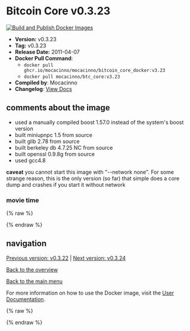 # Bitcoin Core v0.3.23

[![Build and Publish Docker Images](https://github.com/mocacinno/bitcoin_core_docker/actions/workflows/build-and-publish.yml/badge.svg?branch=v3.23)](https://github.com/mocacinno/bitcoin_core_docker/actions/workflows/build-and-publish.yml)

- **Version:** v0.3.23
- **Tag:** v0.3.23
- **Release Date:** 2011-04-07
- **Docker Pull Command**:
  - `docker pull ghcr.io/mocacinno/mocacinno/bitcoin_core_docker:v3.23`
  - `docker pull mocacinno/btc_core:v3.23`
- **Compiled by**: Mocacinno
- **Changelog**: [View Docs](https://github.com/bitcoin/bitcoin/tree/v0.3.23/doc)

## comments about the image

- used a manually compiled boost 1.57.0 instead of the system's boost version
- built miniupnpc 1.5 from source
- built glib 2.78 from source
- built berkeley db 4.7.25 NC from source
- built openssl 0.9.8g from source
- used gcc4.8

**caveat** you cannot start this image with "--network none". For some strange reason, this is the only version (so far) that simple does a core dump and crashes if you start it without network

### movie time

{% raw %}
<link rel="stylesheet" href="https://mocacinno.com/asciinema-player.css">
   <div id="fullnode"></div>
   <script src="https://mocacinno.com/asciinema-player.min.js"></script>
   <script>
      AsciinemaPlayer.create('./casts/v0.3.23.cast', document.getElementById('fullnode'));
   </script>
{% endraw %}

## navigation

[Previous version: v0.3.22](./v3.22.md) | [Next version: v0.3.24](./v3.24.md)

[Back to the overview](./Readme.md)

[Back to the main menu](../Readme.md)

For more information on how to use the Docker image, visit the [User Documentation](../userdocs/Readme.md).

<!-- Google tag (gtag.js) -->
{% raw %}
<script async src="https://www.googletagmanager.com/gtag/js?id=G-BPC6NC6FF9"></script>
<script>
  window.dataLayer = window.dataLayer || [];
  function gtag(){dataLayer.push(arguments);}
  gtag('js', new Date());
  gtag('config', 'G-BPC6NC6FF9');
</script>
{% endraw %}

